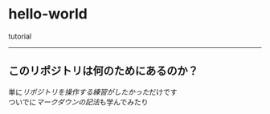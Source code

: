 # hello-world
tutorial

***

## このリポジトリは何のためにあるのか？
単に*リポジトリを操作する練習がしたかった*だけです  
ついでに*マークダウンの記法*も学んでみたり

